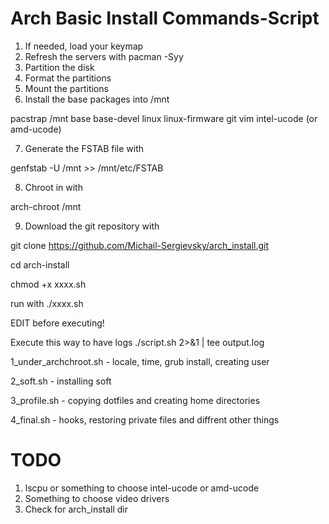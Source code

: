 # Arch Basic Install Commands-Script
1. If needed, load your keymap
2. Refresh the servers with pacman -Syy
3. Partition the disk
4. Format the partitions
5. Mount the partitions
6. Install the base packages into /mnt

pacstrap /mnt base base-devel linux linux-firmware git vim intel-ucode (or amd-ucode)

7. Generate the FSTAB file with

genfstab -U /mnt >> /mnt/etc/FSTAB

8. Chroot in with

arch-chroot /mnt

9. Download the git repository with

git clone https://github.com/Michail-Sergievsky/arch_install.git

cd arch-install

chmod +x xxxx.sh

run with ./xxxx.sh

EDIT before executing!

Execute this way to have logs
./script.sh 2>&1 | tee output.log

1_under_archchroot.sh - locale, time, grub install, creating user

2_soft.sh - installing soft

3_profile.sh - copying dotfiles and creating home directories

4_final.sh - hooks, restoring private files and diffrent other things

# TODO
1. lscpu or something to choose intel-ucode or amd-ucode
2. Something to choose video drivers
3. Check for arch_install dir
